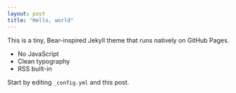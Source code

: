```yaml
---
layout: post
title: "Hello, world"
---
```


This is a tiny, Bear-inspired Jekyll theme that runs natively on GitHub Pages.

- No JavaScript
- Clean typography
- RSS built-in

Start by editing `_config.yml` and this post.